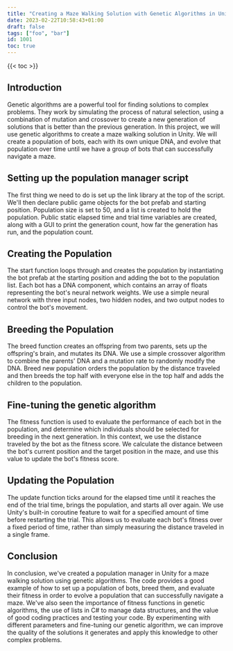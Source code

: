 ```yaml
---
title: "Creating a Maze Walking Solution with Genetic Algorithms in Unity"
date: 2023-02-22T10:58:43+01:00
draft: false
tags: ["foo", "bar"]
id: 1001
toc: true
---
```


{{< toc >}}

## Introduction

Genetic algorithms are a powerful tool for finding solutions to complex problems. They work by simulating the process of natural selection, using a combination of mutation and crossover to create a new generation of solutions that is better than the previous generation. In this project, we will use genetic algorithms to create a maze walking solution in Unity. We will create a population of bots, each with its own unique DNA, and evolve that population over time until we have a group of bots that can successfully navigate a maze.

## Setting up the population manager script
The first thing we need to do is set up the link library at the top of the script. We'll then declare public game objects for the bot prefab and starting position. Population size is set to 50, and a list is created to hold the population. Public static elapsed time and trial time variables are created, along with a GUI to print the generation count, how far the generation has run, and the population count.

## Creating the Population
The start function loops through and creates the population by instantiating the bot prefab at the starting position and adding the bot to the population list. Each bot has a DNA component, which contains an array of floats representing the bot's neural network weights. We use a simple neural network with three input nodes, two hidden nodes, and two output nodes to control the bot's movement.

## Breeding the Population
The breed function creates an offspring from two parents, sets up the offspring's brain, and mutates its DNA. We use a simple crossover algorithm to combine the parents' DNA and a mutation rate to randomly modify the DNA. Breed new population orders the population by the distance traveled and then breeds the top half with everyone else in the top half and adds the children to the population.

## Fine-tuning the genetic algorithm
The fitness function is used to evaluate the performance of each bot in the population, and determine which individuals should be selected for breeding in the next generation. In this context, we use the distance traveled by the bot as the fitness score. We calculate the distance between the bot's current position and the target position in the maze, and use this value to update the bot's fitness score.

## Updating the Population
The update function ticks around for the elapsed time until it reaches the end of the trial time, brings the population, and starts all over again. We use Unity's built-in coroutine feature to wait for a specified amount of time before restarting the trial. This allows us to evaluate each bot's fitness over a fixed period of time, rather than simply measuring the distance traveled in a single frame.

## Conclusion
In conclusion, we've created a population manager in Unity for a maze walking solution using genetic algorithms. The code provides a good example of how to set up a population of bots, breed them, and evaluate their fitness in order to evolve a population that can successfully navigate a maze. We've also seen the importance of fitness functions in genetic algorithms, the use of lists in C# to manage data structures, and the value of good coding practices and testing your code. By experimenting with different parameters and fine-tuning our genetic algorithm, we can improve the quality of the solutions it generates and apply this knowledge to other complex problems.